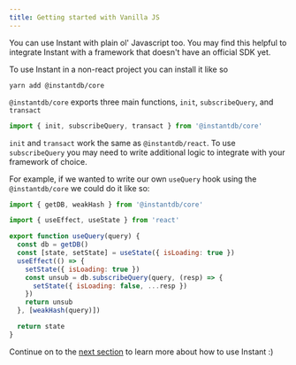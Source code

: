 ```yaml
---
title: Getting started with Vanilla JS
---
```


You can use Instant with plain ol' Javascript too. You may find this helpful to integrate Instant with a framework that doesn't have an official SDK yet.

To use Instant in a non-react project you can install it like so

```
yarn add @instantdb/core
```

`@instantdb/core` exports three main functions, `init`, `subscribeQuery`, and `transact`

```javascript
import { init, subscribeQuery, transact } from '@instantdb/core'
```

`init` and `transact` work the same as `@instantdb/react`. To use `subscribeQuery` you may need to write additional logic
to integrate with your framework of choice.

For example, if we wanted to write our own `useQuery` hook using the `@instantdb/core` we could do it like so:

```javascript
import { getDB, weakHash } from '@instantdb/core'

import { useEffect, useState } from 'react'

export function useQuery(query) {
  const db = getDB()
  const [state, setState] = useState({ isLoading: true })
  useEffect(() => {
    setState({ isLoading: true })
    const unsub = db.subscribeQuery(query, (resp) => {
      setState({ isLoading: false, ...resp })
    })
    return unsub
  }, [weakHash(query)])

  return state
}
```

Continue on to the [next section](/docs/init) to learn more about how to use Instant :)
